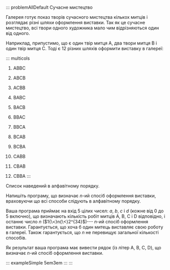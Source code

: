 ::: problemAllDefault
Сучасне мистецтво

Галерея готує показ творів сучасного мистецтва кількох митців і
розглядає різні шляхи оформлення виставки. Так як це сучасне мистецтво,
всі твори одного художника мало чим відрізняються один від одного.

Наприклад, припустимо, що є один твір митця А, два твори митця В і один
твір митця С. Тоді є 12 різних шляхів оформити виставку в галереї:

::: multicols
1.  ABBC

2.  ABCB

3.  ACBB

4.  BABC

5.  BACB

6.  BBAC

7.  BBCA

8.  BCAB

9.  BCBA

10. CABB

11. CBAB

12. CBBA
:::

Список наведений в алфавітному порядку.

Напишіть програму, що визначає $n$-ий спосіб оформлення виставки,
враховуючи що всі способи слідують в алфавітному порядку.

Ваша програма приймає на вхід 5 цілих чисел: $a$, $b$, $c$ і $d$ (кожне
від 0 до 5 включно), що визначають кількість робіт митців A, B, C і D
відповідно, і останнє число $n$ ($1{\<}n{\<}2^{34}$)--- $n$-ий спосіб
оформлення виставки. Гарантується, що хоча б один митець виставляє свою
роботу в галереї. Також гарантується, що $n$ не перевищує загальної
кількості способів.

Як результат ваша програма має вивести рядок (із літер A, B, C, D), що
визначає $n$-ий спосіб оформлення виставки.

::: exampleSimple
5em3em
:::
:::
